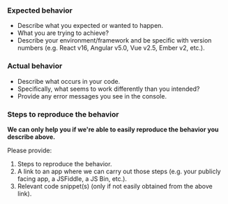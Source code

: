 ### Expected behavior

- Describe what you expected or wanted to happen.
- What you are trying to achieve?
- Describe your environment/framework and be specific with version numbers (e.g. React v16, Angular v5.0, Vue v2.5, Ember v2, etc.).

### Actual behavior

- Describe what occurs in your code.
- Specifically, what seems to work differently than you intended?
- Provide any error messages you see in the console.

### Steps to reproduce the behavior

**We can only help you if we're able to easily reproduce the behavior you describe above.**

Please provide:

1. Steps to reproduce the behavior.
2. A link to an app where we can carry out those steps (e.g. your publicly facing app, a JSFiddle, a JS Bin, etc.).
3. Relevant code snippet(s) (only if not easily obtained from the above link).
